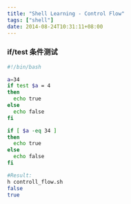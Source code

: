 ```yaml
---
title: "Shell Learning - Control Flow"
tags: ["shell"]
date: 2014-08-24T10:31:11+08:00
---
```


### if/test 条件测试

```bash
#!/bin/bash

a=34
if test $a = 4
then
  echo true
else
  echo false
fi

if [ $a -eq 34 ]
then
  echo true
else
  echo false
fi

#Result:
h controll_flow.sh
false
true
```
